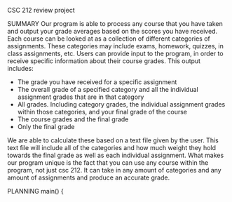 CSC 212 review project 

SUMMARY
Our program is able to process any course that you have taken and output your grade averages based on the scores you have received.
Each course can be looked at as a collection of different categories of assignments. These categories may include exams, homework, quizzes, in class assignments, etc. Users can provide input to the program, in order to receive specific information about their course grades. This output includes:
- The grade you have received for a specific assignment
- The overall grade of a specified category and all the individual assignment grades that are in that category
- All grades. Including category grades, the individual assignment grades within those categories, and your 
final grade of the course 
- The course grades and the final grade
- Only the final grade 
 
We are able to calculate these based on a text file given by the user. This text file will include all of the categories and how much weight they hold towards the final grade as well as each individual assignment. What makes our program unique is the fact that you can use any course within the program, not just csc 212. It can take in any amount of categories and any amount of assignments and produce an accurate grade.   

PLANNING
main() {
    
